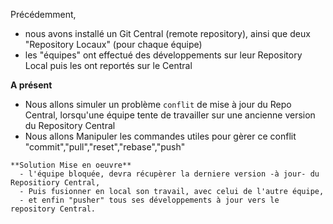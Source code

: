 
Précédemment,
- nous avons installé un Git Central (remote repository),
  ainsi que deux "Repository Locaux" (pour chaque équipe)
- les "équipes" ont effectué des développements sur leur Repository Local
  puis les ont reportés sur le Central
  
  
**A présent**
- Nous allons simuler un problème `conflit` de mise à jour du Repo Central,
  lorsqu'une équipe tente de travailler sur une ancienne version du Repository Central
- Nous allons Manipuler les commandes utiles pour gèrer ce conflit "commit","pull","reset","rebase","push"

```
**Solution Mise en oeuvre**
  - l'équipe bloquée, devra récupèrer la derniere version -à jour- du Repositiory Central,
  - Puis fusionner en local son travail, avec celui de l'autre équipe,
  - et enfin "pusher" tous ses développements à jour vers le repository Central.
```
